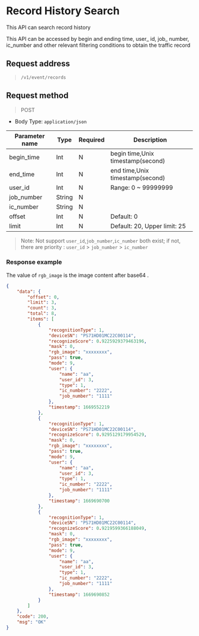 # Record History Search

This API can search record history 

This API can be accessed by begin and ending time, user_ id, job_ number, ic_number and other relevant filtering conditions to obtain the traffic record

## Request address

> `/v1/event/records`

## Request method

> POST

- Body Type:  `application/json`

| Parameter   name    | Type   | Required | Description                                                     |
| ---------- | ------ | ---- | ------------------------------------------------------------ |
| begin_time | Int    | N    | begin time,Unix timestamp(second)                          |
| end_time       | Int    | N    | end time,Unix timestamp(second) |
| user_id    | Int    | N    | Range:  0 ~ 99999999                 |
| job_number | String | N    |                                                        
| ic_number  | String | N    |                                                        |
| offset     | Int    | N    | Default: 0                                               |
| limit      | Int    | N    | Default: 20, Upper limit: 25         |

> Note:  Not support  `user_id`,`job_number`,`ic_number` both exist;  if not, there are priority :  `user_id` > `job_number` > `ic_number`


### Response example

The value of `rgb_image` is the image content after base64 .

```json
{
    "data": {
        "offset": 0,
        "limit": 3,
        "count": 3,
        "total": 8,
        "items": [
            {
                "recognitionType": 1,
                "deviceSN": "PS71HD01MC22C00114",
                "recognizeScore": 0.9225929379463196,
                "mask": 0,
                "rgb_image": "xxxxxxxx",
                "pass": true,
                "mode": 9,
                "user": {
                    "name": "aa",
                    "user_id": 3,
                    "type": 1,
                    "ic_number": "2222",
                    "job_number": "1111"
                },
                "timestamp": 1669552219
            },
            {
                "recognitionType": 1,
                "deviceSN": "PS71HD01MC22C00114",
                "recognizeScore": 0.9295129179954529,
                "mask": 0,
                "rgb_image": "xxxxxxxx",
                "pass": true,
                "mode": 9,
                "user": {
                    "name": "aa",
                    "user_id": 3,
                    "type": 1,
                    "ic_number": "2222",
                    "job_number": "1111"
                },
                "timestamp": 1669690700
            },
            {
                "recognitionType": 1,
                "deviceSN": "PS71HD01MC22C00114",
                "recognizeScore": 0.9219599366188049,
                "mask": 0,
                "rgb_image": "xxxxxxxx",
                "pass": true,
                "mode": 9,
                "user": {
                    "name": "aa",
                    "user_id": 3,
                    "type": 1,
                    "ic_number": "2222",
                    "job_number": "1111"
                },
                "timestamp": 1669690852
            }
        ]
    },
    "code": 200,
    "msg": "OK"
}
```